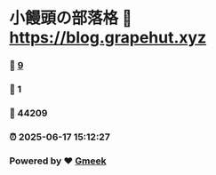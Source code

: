 # 小饅頭の部落格 :link: https://blog.grapehut.xyz 
### :page_facing_up: [9](https://blog.grapehut.xyz/tag.html) 
### :speech_balloon: 1 
### :hibiscus: 44209 
### :alarm_clock: 2025-06-17 15:12:27 
### Powered by :heart: [Gmeek](https://github.com/Meekdai/Gmeek)
